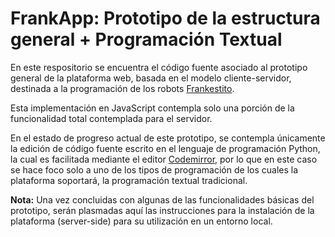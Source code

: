 # FrankApp: Prototipo de la estructura general + Programación Textual
En este respositorio se encuentra el código fuente asociado al prototipo general de la plataforma web, basada en el modelo cliente-servidor, destinada a la programación de los robots [Frankestito](https://github.com/zrafa/se_uncoma/tree/master/robotitos).

Esta implementación en JavaScript contempla solo una porción de la funcionalidad total contemplada para el servidor. 

En el estado de progreso actual de este prototipo, se contempla únicamente la edición de código fuente escrito en el lenguaje de programación Python, la cual es facilitada mediante el editor [Codemirror](https://github.com/codemirror/codemirror), por lo que en este caso se hace foco solo a uno de los tipos de programación de los cuales la plataforma soportará, la programación textual tradicional.

**Nota:** Una vez concluidas con algunas de las funcionalidades básicas del prototipo, serán plasmadas aquí las instrucciones para la instalación de la plataforma (server-side) para su utilización en un entorno local.
